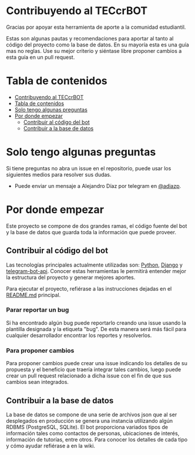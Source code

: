 # Contribuyendo al TECcrBOT
Gracias por apoyar esta herramienta de aporte a la comunidad estudiantil.

Estas son algunas pautas y recomendaciones para aportar al tanto al código del proyecto como la base de datos. En su mayoría esta es una guía mas no reglas. Use su mejor criterio y siéntase libre proponer cambios a esta guía en un pull request.

# Tabla de contenidos

- [Contribuyendo al TECcrBOT](#contribuyendo-al-teccrbot)
- [Tabla de contenidos](#tabla-de-contenidos)
- [Solo tengo algunas preguntas](#solo-tengo-algunas-preguntas)
- [Por donde empezar](#por-donde-empezar)
  - [Contribuir al código del bot](#contribuir-al-cdigo-del-bot)
  - [Contribuir a la base de datos](#contribuir-a-la-base-de-datos)

# Solo tengo algunas preguntas
Si tiene preguntas no abra un issue en el repositorio, puede usar los siguientes medios para resolver sus dudas.

- Puede enviar un mensaje a Alejandro Díaz por telegram en [@adiazp](https://t.me/adiazp).

# Por donde empezar
Este proyecto se compone de dos grandes ramas, el código fuente del bot y la base de datos que guarda toda la información que puede proveer.

## Contribuir al código del bot
Las tecnologías principales actualmente utilizadas son: [Python](https://www.python.org/), [Django](https://www.djangoproject.com/) y [telegram-bot-api](https://github.com/python-telegram-bot/python-telegram-bot). Conocer estas herramientas le permitirá entender mejor la estructura del proyecto y generar mejores aportes.

Para ejecutar el proyecto, refiérase a las instrucciones dejadas en el [README.md](README.md) principal.

### Parar reportar un bug
Si ha encontrado algún bug puede reportarlo creando una issue usando la plantilla designada y la etiqueta "bug". De esta manera será más fácil para cualquier desarrollador encontrar los reportes y resolverlos.

### Para proponer cambios
Para proponer cambios puede crear una issue indicando los detalles de su propuesta y el beneficio que traería integrar tales cambios, luego puede crear un pull request relacionado a dicha issue con el fin de que sus cambios sean integrados.

## Contribuir a la base de datos
La base de datos se compone de una serie de archivos json que al ser desplegados en producción se genera una instancia utilizando algún RDBMS (PostgreSQL, SQLite). El bot proporciona variados tipos de información tales como contactos de personas, ubicaciones de interés, información de tutorías, entre otros. Para conocer los detalles de cada tipo y cómo ayudar refiérase a []() en la wiki.

